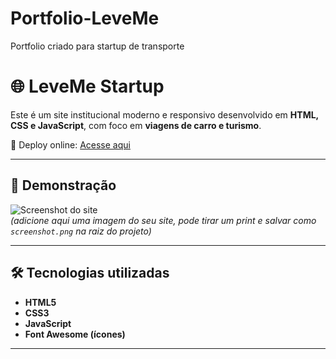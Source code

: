 # Portfolio-LeveMe
Portfolio criado para startup de transporte
# 🌐 LeveMe Startup

Este é um site institucional moderno e responsivo desenvolvido em **HTML, CSS e JavaScript**, com foco em **viagens de carro e turismo**.  

🚀 Deploy online: [Acesse aqui](https://seusite.vercel.app)  

---

## 📸 Demonstração  

![Screenshot do site](./screenshot.png)  
*(adicione aqui uma imagem do seu site, pode tirar um print e salvar como `screenshot.png` na raiz do projeto)*  

---

## 🛠️ Tecnologias utilizadas  
- **HTML5**  
- **CSS3**  
- **JavaScript**  
- **Font Awesome (ícones)**  

---
